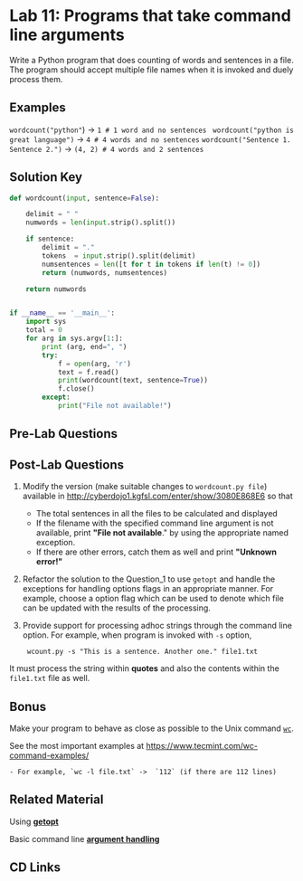 

# Lab 11: Programs that take command line arguments

Write a Python program that does counting of words and sentences in a file. The program should accept multiple file names when it is invoked and duely process them. 

## Examples 

`wordcount("python"`) -> `1 # 1 word and no sentences `
`wordcount("python is great language")` ->  `4 # 4 words and no sentences`
`wordcount("Sentence 1. Sentence 2.")` -> `(4, 2) # 4 words and 2 sentences`


## Solution Key 

```python
def wordcount(input, sentence=False):

    delimit = " "
    numwords = len(input.strip().split())

    if sentence:
        delimit = "."
        tokens  = input.strip().split(delimit)
        numsentences = len([t for t in tokens if len(t) != 0])
        return (numwords, numsentences)

    return numwords


if __name__ == '__main__':
    import sys
    total = 0
    for arg in sys.argv[1:]:
        print (arg, end=", ")
        try:
            f = open(arg, 'r')
            text = f.read()
            print(wordcount(text, sentence=True))
            f.close()
        except:
            print("File not available!")

```

## Pre-Lab Questions


## Post-Lab Questions 

1. Modify the version (make suitable changes to `wordcount.py file`) available in http://cyberdojo1.kgfsl.com/enter/show/3080E868E6 so that 
	- The total sentences in all the files to be calculated and displayed 
	- If the filename with the specified command line argument is not available, print **"File not available**." by using the appropriate named exception. 
    - If there are other errors, catch them as well and print **"Unknown error!"**

2. Refactor the solution to the Question_1 to use `getopt` and handle the exceptions for handling options flags in an appropriate manner. For example, choose a option flag which can be used to denote which file can be updated with the results of the processing. 

3. Provide support for processing adhoc strings through the command line option. For example, when program is invoked with `-s` option,  
		
		wcount.py -s "This is a sentence. Another one." file1.txt

It must process the string within **quotes** and also the contents within the `file1.txt` file as well. 
		

## Bonus
Make your program to behave as close as possible to the Unix command [`wc`](https://en.wikipedia.org/wiki/Wc_(Unix)). 

See the most important examples at https://www.tecmint.com/wc-command-examples/

	- For example, `wc -l file.txt` ->  `112` (if there are 112 lines) 


## Related Material

Using [**getopt**](http://www.diveintopython.net/scripts_and_streams/command_line_arguments.html)

Basic command line [**argument handling**](https://www.tutorialspoint.com/python/python_command_line_arguments.htm)


## CD Links

